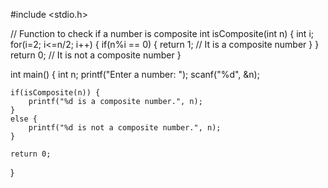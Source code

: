 #include <stdio.h>

// Function to check if a number is composite
int isComposite(int n) {
    int i;
    for(i=2; i<=n/2; i++) {
        if(n%i == 0) {
            return 1; // It is a composite number
        }
    }
    return 0; // It is not a composite number
}

int main() {
    int n;
    printf("Enter a number: ");
    scanf("%d", &n);
    
    if(isComposite(n)) {
        printf("%d is a composite number.", n);
    }
    else {
        printf("%d is not a composite number.", n);
    }
    
    return 0;
}

